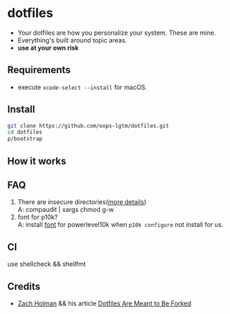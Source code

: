 # dotfiles
- Your dotfiles are how you personalize your system. These are mine.
- Everything's built around topic areas.
- **use at your own risk**

## Requirements
- execute `xcode-select --install` for macOS.


## Install
```bash
git clone https://github.com/oops-lgtm/dotfiles.git
cd dotfiles
p/bootstrap
```

## How it works

## FAQ
1. There are insecure directories([more details](https://github.com/zsh-users/zsh-completions/issues/433))  
A: compaudit | xargs chmod g-w
2. font for p10k?   
A: install [font](https://github.com/romkatv/powerlevel10k#fonts) for powerlevel10k when `p10k configure` not install for us.

## CI
use shellcheck && shellfmt
## Credits
- [Zach Holman](https://github.com/holman/dotfiles) && his article [Dotfiles Are Meant to Be Forked](https://zachholman.com/2010/08/dotfiles-are-meant-to-be-forked/)
